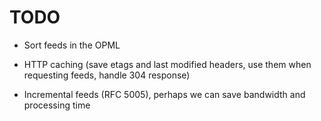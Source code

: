 # TODO

- Sort feeds in the OPML

- HTTP caching (save etags and last modified headers, use them when
  requesting feeds, handle 304 response)
  
- Incremental feeds (RFC 5005), perhaps we can save bandwidth and
  processing time
  
